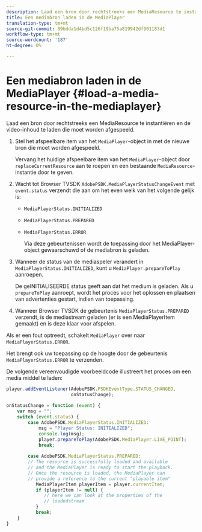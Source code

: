 ```yaml
---
description: Laad een bron door rechtstreeks een MediaResource te instantiëren en de video-inhoud te laden die moet worden afgespeeld.
title: Een mediabron laden in de MediaPlayer
translation-type: tm+mt
source-git-commit: 89bdda1d4bd5c126f19ba75a819942df901183d1
workflow-type: tm+mt
source-wordcount: '187'
ht-degree: 0%

---
```



# Een mediabron laden in de MediaPlayer {#load-a-media-resource-in-the-mediaplayer}

Laad een bron door rechtstreeks een MediaResource te instantiëren en de video-inhoud te laden die moet worden afgespeeld.

1. Stel het afspeelbare item van het `MediaPlayer`-object in met de nieuwe bron die moet worden afgespeeld.

   Vervang het huidige afspeelbare item van het `MediaPlayer`-object door `replaceCurrentResource` aan te roepen en een bestaande `MediaResource`-instantie door te geven.

1. Wacht tot Browser TVSDK `AdobePSDK.MediaPlayerStatusChangeEvent` met `event.status` verzendt die aan om het even welk van het volgende gelijk is:

   * `MediaPlayerStatus.INITIALIZED`
   * `MediaPlayerStatus.PREPARED`
   * `MediaPlayerStatus.ERROR`

      Via deze gebeurtenissen wordt de toepassing door het MediaPlayer-object gewaarschuwd of de mediabron is geladen.

1. Wanneer de status van de mediaspeler verandert in `MediaPlayerStatus.INITIALIZED`, kunt u `MediaPlayer.prepareToPlay` aanroepen.

   De geINITIALISEERDE status geeft aan dat het medium is geladen. Als u `prepareToPlay` aanroept, wordt het proces voor het oplossen en plaatsen van advertenties gestart, indien van toepassing.
1. Wanneer Browser TVSDK de gebeurtenis `MediaPlayerStatus.PREPARED` verzendt, is de mediastream geladen (er is een MediaPlayerItem gemaakt) en is deze klaar voor afspelen.

Als er een fout optreedt, schakelt `MediaPlayer` over naar `MediaPlayerStatus.ERROR`.

Het brengt ook uw toepassing op de hoogte door de gebeurtenis `MediaPlayerStatus.ERROR` te verzenden.

><!--<a id="example_3774607C6F08473282CF0CB7F3D82373"></a>-->


De volgende vereenvoudigde voorbeeldcode illustreert het proces om een media middel te laden:

```js
player.addEventListener(AdobePSDK.PSDKEventType.STATUS_CHANGED,  
                        onStatusChange); 
 
onStatusChange = function (event) { 
    var msg = ""; 
    switch (event.status) { 
        case AdobePSDK.MediaPlayerStatus.INITIALIZED: 
            msg = "Player Status: INITIALIZED"; 
            console.log(msg); 
            player.prepareToPlay(AdobePSDK.MediaPlayer.LIVE_POINT); 
            break; 
 
        case AdobePSDK.MediaPlayerStatus.PREPARED: 
        // The resource is successfully loaded and available 
        // and the MediaPlayer is ready to start the playback. 
        // Once the resource is loaded, the MediaPlayer can 
        // provide a reference to the current "playable item" 
           MediaPlayerItem playerItem = player.currentItem; 
           if (playerItem != null) {  
              // here we can look at the properties of the  
              // loadedstream 
           } 
           break; 
    } 
}
```
